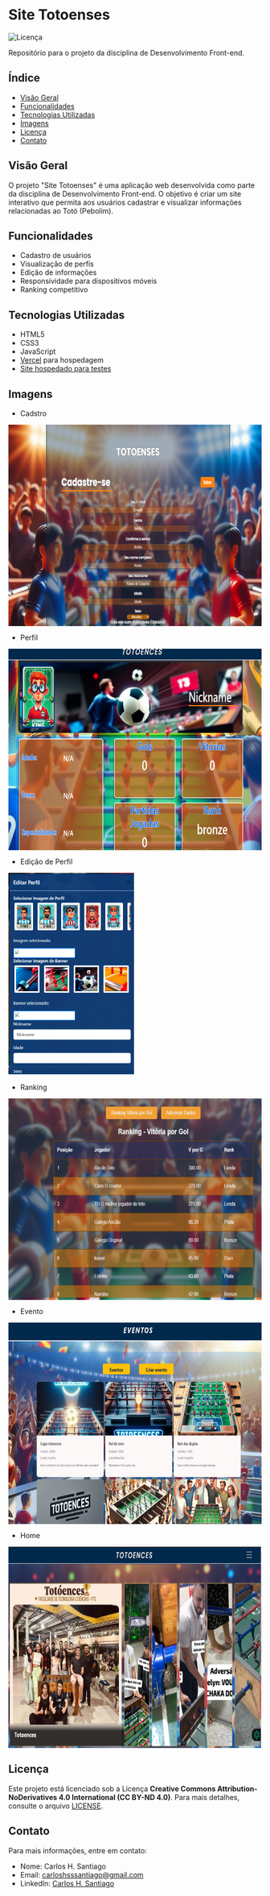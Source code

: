 
# Site Totoenses

![Licença](https://img.shields.io/badge/licença-CC%20BY--ND%204.0-blue)

Repositório para o projeto da disciplina de Desenvolvimento Front-end.

## Índice

- [Visão Geral](#visão-geral)
- [Funcionalidades](#funcionalidades)
- [Tecnologias Utilizadas](#tecnologias-utilizadas)
- [Imagens](#Imagens)
- [Licença](#licença)
- [Contato](#contato)

## Visão Geral

O projeto "Site Totoenses" é uma aplicação web desenvolvida como parte da disciplina de Desenvolvimento Front-end. O objetivo é criar um site interativo que permita aos usuários cadastrar e visualizar informações relacionadas ao Totó (Pebolim).

## Funcionalidades

- Cadastro de usuários
- Visualização de perfis
- Edição de informações
- Responsividade para dispositivos móveis
- Ranking competitivo

## Tecnologias Utilizadas

- HTML5
- CSS3
- JavaScript
- [Vercel](https://vercel.com/) para hospedagem
- [Site hospedado para testes](https://totoences.vercel.app/pages/cadastro.html)

## Imagens
- Cadstro
<img align="center" alt="Imagem do cadastro" height="400" width="700" src="https://github.com/CaosH360/site_totoenses/blob/main/images/Screenshot%202025-01-08%20092227.png"/>

- Perfil

<img align="center" alt="Imagem do perfil" height="400" width="700" src="https://github.com/CaosH360/site_totoenses/blob/main/images/Screenshot%202025-01-08%20092254.png"/>

- Edição de Perfil

<img alt="Imagem do edição do perfil" height="400" width="250" src="https://github.com/CaosH360/site_totoenses/blob/main/images/Screenshot%202025-01-08%20092325.png"/>

- Ranking

<img align="center" alt="Imagem do ranking" height="400" width="700" src="https://github.com/CaosH360/site_totoenses/blob/main/images/Screenshot%202025-01-08%20092342.png"/>

- Evento

<img align="center" alt="Imagem do evento" height="400" width="700" src="https://github.com/CaosH360/site_totoenses/blob/main/images/Screenshot%202025-01-08%20092359.png"/>

- Home

<img align="center" alt="Imagem do home" height="400" width="700" src="https://github.com/CaosH360/site_totoenses/blob/main/images/Screenshot%202025-01-08%20092447.png"/>


## Licença

Este projeto está licenciado sob a Licença **Creative Commons Attribution-NoDerivatives 4.0 International (CC BY-ND 4.0)**. Para mais detalhes, consulte o arquivo [LICENSE](LICENSE).

## Contato

Para mais informações, entre em contato:

- Nome: Carlos H. Santiago
- Email: carloshsssantiago@gmail.com
- LinkedIn: [Carlos H. Santiago](https://www.linkedin.com/in/carlos-h-santiago/)


